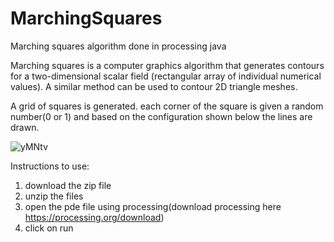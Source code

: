 # MarchingSquares
Marching squares algorithm done in processing java


Marching squares is a computer graphics algorithm that generates contours for a two-dimensional scalar field (rectangular array of individual numerical values). A similar method can be used to contour 2D triangle meshes.

A grid of squares is generated. each corner of the square is given a random number(0 or 1) and based on the configuration shown below the lines are drawn.


![yMNtv](https://user-images.githubusercontent.com/80614118/144736013-710d24d7-b482-4d2a-9b9c-7320918cb8ab.png)


Instructions to use:
1. download the zip file
2. unzip the files
3. open the pde file using processing(download processing here https://processing.org/download)
4. click on run
